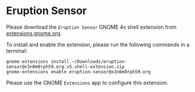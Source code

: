 # Eruption Sensor

Please download the `Eruption Sensor` GNOME 4x shell extension from [extensions.gnome.org](https://extensions.gnome.org/extension//).

To install and enable the extension, please run the following commands in a terminal:

```shell
gnome-extensions install ~/Downloads/eruption-sensor@x3n0m0rph59.org.v5.shell-extension.zip
gnome-extensions enable eruption-sensor@x3n0m0rph59.org
```

Please use the GNOME `Extensions` app to configure this extension.
